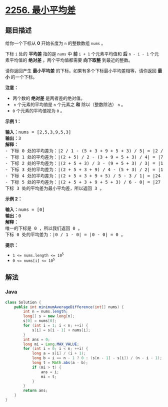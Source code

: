 # [2256. 最小平均差](https://leetcode.cn/problems/minimum-average-difference)

## 题目描述

<p>给你一个下标从 <strong>0</strong>&nbsp;开始长度为 <code>n</code>&nbsp;的整数数组&nbsp;<code>nums</code>&nbsp;。</p>

<p>下标 <code>i</code>&nbsp;处的 <strong>平均差</strong>&nbsp;指的是 <code>nums</code>&nbsp;中 <strong>前</strong>&nbsp;<code>i + 1</code>&nbsp;个元素平均值和 <strong>后</strong>&nbsp;<code>n - i - 1</code>&nbsp;个元素平均值的 <strong>绝对差</strong>&nbsp;。两个平均值都需要 <strong>向下取整</strong>&nbsp;到最近的整数。</p>

<p>请你返回产生 <strong>最小平均差</strong>&nbsp;的下标。如果有多个下标最小平均差相等，请你返回 <strong>最小</strong>&nbsp;的一个下标。</p>

<p><strong>注意：</strong></p>

<ul>
	<li>两个数的<strong>&nbsp;绝对差</strong>&nbsp;是两者差的绝对值。</li>
	<li>&nbsp;<code>n</code>&nbsp;个元素的平均值是 <code>n</code>&nbsp;个元素之 <strong>和</strong>&nbsp;除以（整数除法）&nbsp;<code>n</code>&nbsp;。</li>
	<li><code>0</code>&nbsp;个元素的平均值视为&nbsp;<code>0</code>&nbsp;。</li>
</ul>

<p><strong>示例 1：</strong></p>

<pre><b>输入：</b>nums = [2,5,3,9,5,3]
<b>输出：</b>3
<strong>解释：</strong>
- 下标 0 处的平均差为：|2 / 1 - (5 + 3 + 9 + 5 + 3) / 5| = |2 / 1 - 25 / 5| = |2 - 5| = 3 。
- 下标 1 处的平均差为：|(2 + 5) / 2 - (3 + 9 + 5 + 3) / 4| = |7 / 2 - 20 / 4| = |3 - 5| = 2 。
- 下标 2 处的平均差为：|(2 + 5 + 3) / 3 - (9 + 5 + 3) / 3| = |10 / 3 - 17 / 3| = |3 - 5| = 2 。
- 下标 3 处的平均差为：|(2 + 5 + 3 + 9) / 4 - (5 + 3) / 2| = |19 / 4 - 8 / 2| = |4 - 4| = 0 。 
- 下标 4 处的平均差为：|(2 + 5 + 3 + 9 + 5) / 5 - 3 / 1| = |24 / 5 - 3 / 1| = |4 - 3| = 1 。
- 下标 5 处的平均差为：|(2 + 5 + 3 + 9 + 5 + 3) / 6 - 0| = |27 / 6 - 0| = |4 - 0| = 4 。
下标 3 处的平均差为最小平均差，所以返回 3 。
</pre>

<p><strong>示例 2：</strong></p>

<pre><b>输入：</b>nums = [0]
<b>输出：</b>0
<strong>解释：</strong>
唯一的下标是 0 ，所以我们返回 0 。
下标 0 处的平均差为：|0 / 1 - 0| = |0 - 0| = 0 。
</pre>

<p><strong>提示：</strong></p>

<ul>
	<li><code>1 &lt;= nums.length &lt;= 10<sup>5</sup></code></li>
	<li><code>0 &lt;= nums[i] &lt;= 10<sup>5</sup></code></li>
</ul>

## 解法

### **Java**

```java
class Solution {
    public int minimumAverageDifference(int[] nums) {
        int n = nums.length;
        long[] s = new long[n];
        s[0] = nums[0];
        for (int i = 1; i < n; ++i) {
            s[i] = s[i - 1] + nums[i];
        }
        int ans = 0;
        long mi = Long.MAX_VALUE;
        for (int i = 0; i < n; ++i) {
            long a = s[i] / (i + 1);
            long b = i == n - 1 ? 0 : (s[n - 1] - s[i]) / (n - i - 1);
            long t = Math.abs(a - b);
            if (mi > t) {
                ans = i;
                mi = t;
            }
        }
        return ans;
    }
}
```
